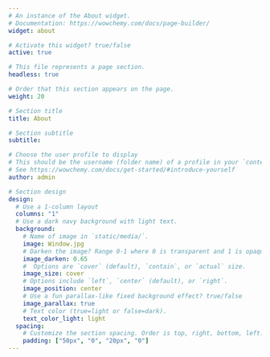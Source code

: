 ```yaml
---
# An instance of the About widget.
# Documentation: https://wowchemy.com/docs/page-builder/
widget: about

# Activate this widget? true/false
active: true

# This file represents a page section.
headless: true

# Order that this section appears on the page.
weight: 20

# Section title
title: About

# Section subtitle
subtitle: 

# Choose the user profile to display
# This should be the username (folder name) of a profile in your `content/authors/` folder.
# See https://wowchemy.com/docs/get-started/#introduce-yourself
author: admin

# Section design
design:
  # Use a 1-column layout
  columns: "1"
  # Use a dark navy background with light text.
  background:
    # Name of image in `static/media/`.
    image: Window.jpg
    # Darken the image? Range 0-1 where 0 is transparent and 1 is opaque.
    image_darken: 0.65
    #  Options are `cover` (default), `contain`, or `actual` size.
    image_size: cover
    # Options include `left`, `center` (default), or `right`.
    image_position: center
    # Use a fun parallax-like fixed background effect? true/false
    image_parallax: true
    # Text color (true=light or false=dark).
    text_color_light: light
  spacing:
    # Customize the section spacing. Order is top, right, bottom, left.
    padding: ["50px", "0", "20px", "0"]
---
```

